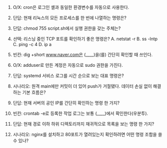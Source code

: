 1. O/X: cron은 로그인 셸과 동일한 환경변수를 자동으로 사용한다.

2. 단답: 현재 리눅스의 모든 프로세스를 한 번에 나열하는 명령은?

3. 단답: chmod 755 script.sh에서 실행 권한을 갖는 주체는?

4. 선택: 리스닝 중인 TCP 포트를 확인하기 좋은 명령은?
A. netstat -r B. ss -lntp C. ping -c 4 D. ip a

5. 빈칸: dig +short www.naver.com은 (____)을(를) 간단히 확인할 때 쓰인다.

6. O/X: adduser로 만든 계정은 자동으로 sudo 권한을 가진다.

7. 단답: systemd 서비스 로그를 시간 순으로 보는 대표 명령은?

8. 시나리오: 원격 main에만 커밋이 더 있어 push가 거절됐다. 데이터 손실 없이 해결하는 기본 흐름은?

9. 단답: 현재 서버의 공인 IP를 간단히 확인하는 명령 한 가지?

10. 빈칸: crontab -e로 등록한 작업 로그는 보통 (____)에서 확인한다(우분투).

11. 단답: 현재 경로 이하 하위 디렉토리까지 재귀적으로 목록을 보는 명령 한 가지?

12. 시나리오: nginx를 설치하고 80포트가 열려있는지 확인하려면 어떤 명령 조합을 쓸 수 있나?